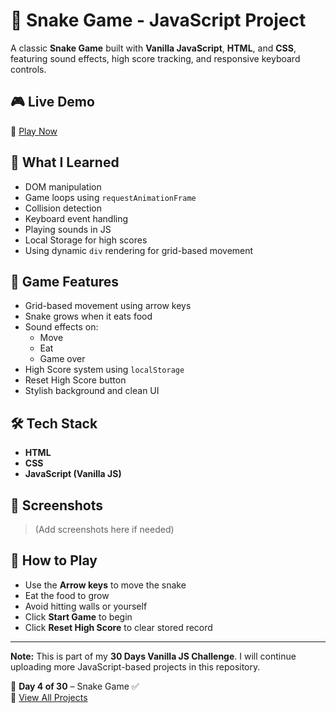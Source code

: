 # 🐍 Snake Game - JavaScript Project

A classic **Snake Game** built with **Vanilla JavaScript**, **HTML**, and **CSS**, featuring sound effects, high score tracking, and responsive keyboard controls.

## 🎮 Live Demo

🔗 [Play Now](https://your-deployed-link.com)

## 🧠 What I Learned

- DOM manipulation
- Game loops using `requestAnimationFrame`
- Collision detection
- Keyboard event handling
- Playing sounds in JS
- Local Storage for high scores
- Using dynamic `div` rendering for grid-based movement

## 🚀 Game Features

- Grid-based movement using arrow keys
- Snake grows when it eats food
- Sound effects on:
  - Move
  - Eat
  - Game over
- High Score system using `localStorage`
- Reset High Score button
- Stylish background and clean UI

## 🛠️ Tech Stack

- **HTML**
- **CSS**
- **JavaScript (Vanilla JS)**

## 📸 Screenshots

> (Add screenshots here if needed)

## 📌 How to Play

- Use the **Arrow keys** to move the snake
- Eat the food to grow
- Avoid hitting walls or yourself
- Click **Start Game** to begin
- Click **Reset High Score** to clear stored record

---

**Note:** This is part of my **30 Days Vanilla JS Challenge**. I will continue uploading more JavaScript-based projects in this repository.

📅 **Day 4 of 30** – Snake Game ✅  
🔗 [View All Projects](https://github.com/malika34/Vanilla-javascript-projects.git)
